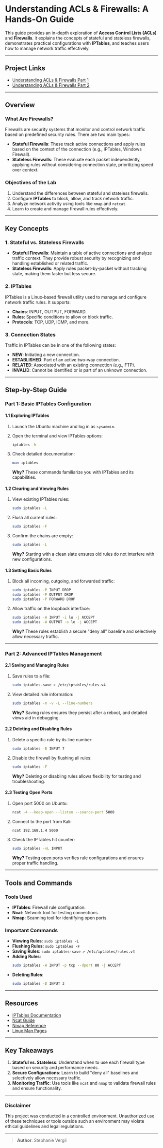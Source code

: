 # Understanding ACLs & Firewalls: A Hands-On Guide

This guide provides an in-depth exploration of **Access Control Lists (ACLs)** and **Firewalls**. It explains the concepts of stateful and stateless firewalls, demonstrates practical configurations with **IPTables**, and teaches users how to manage network traffic effectively.

---

## Project Links

- [Understanding ACLs & Firewalls Part 1](https://github.com/StephVergil/Understanding-ACLs-Firewalls/blob/main/Understanding%20ACLs%20%26%20Firewalls%20part%201.docx)
- [Understanding ACLs & Firewalls Part 2](https://github.com/StephVergil/Understanding-ACLs-Firewalls/blob/main/Understanding%20ACLs%20Firewalls%20part%202.docx)

---

## Overview

### What Are Firewalls?

Firewalls are security systems that monitor and control network traffic based on predefined security rules. There are two main types:
- **Stateful Firewalls**: These track active connections and apply rules based on the context of the connection (e.g., IPTables, Windows Firewall).
- **Stateless Firewalls**: These evaluate each packet independently, applying rules without considering connection state, prioritizing speed over context.

### Objectives of the Lab

1. Understand the differences between stateful and stateless firewalls.
2. Configure **IPTables** to block, allow, and track network traffic.
3. Analyze network activity using tools like `nmap` and `netcat`.
4. Learn to create and manage firewall rules effectively.

---

## Key Concepts

### **1. Stateful vs. Stateless Firewalls**
- **Stateful Firewalls**: Maintain a table of active connections and analyze traffic context. They provide robust security by recognizing and handling established or related traffic.
- **Stateless Firewalls**: Apply rules packet-by-packet without tracking state, making them faster but less secure.

### **2. IPTables**
IPTables is a Linux-based firewall utility used to manage and configure network traffic rules. It supports:
- **Chains**: INPUT, OUTPUT, FORWARD.
- **Rules**: Specific conditions to allow or block traffic.
- **Protocols**: TCP, UDP, ICMP, and more.

### **3. Connection States**
Traffic in IPTables can be in one of the following states:
- **NEW**: Initiating a new connection.
- **ESTABLISHED**: Part of an active two-way connection.
- **RELATED**: Associated with an existing connection (e.g., FTP).
- **INVALID**: Cannot be identified or is part of an unknown connection.

---

## Step-by-Step Guide

### Part 1: Basic IPTables Configuration

#### **1.1 Exploring IPTables**
1. Launch the Ubuntu machine and log in as `sysadmin`.
2. Open the terminal and view IPTables options:
   ```bash
   iptables -h
   ```
3. Check detailed documentation:
   ```bash
   man iptables
   ```

   **Why?** These commands familiarize you with IPTables and its capabilities.

#### **1.2 Clearing and Viewing Rules**
1. View existing IPTables rules:
   ```bash
   sudo iptables -L
   ```
2. Flush all current rules:
   ```bash
   sudo iptables -F
   ```
3. Confirm the chains are empty:
   ```bash
   sudo iptables -L
   ```

   **Why?** Starting with a clean slate ensures old rules do not interfere with new configurations.

#### **1.3 Setting Basic Rules**
1. Block all incoming, outgoing, and forwarded traffic:
   ```bash
   sudo iptables -P INPUT DROP
   sudo iptables -P OUTPUT DROP
   sudo iptables -P FORWARD DROP
   ```
2. Allow traffic on the loopback interface:
   ```bash
   sudo iptables -A INPUT -i lo -j ACCEPT
   sudo iptables -A OUTPUT -o lo -j ACCEPT
   ```

   **Why?** These rules establish a secure "deny all" baseline and selectively allow necessary traffic.

---

### Part 2: Advanced IPTables Management

#### **2.1 Saving and Managing Rules**
1. Save rules to a file:
   ```bash
   sudo iptables-save > /etc/iptables/rules.v4
   ```
2. View detailed rule information:
   ```bash
   sudo iptables -n -v -L --line-numbers
   ```

   **Why?** Saving rules ensures they persist after a reboot, and detailed views aid in debugging.

#### **2.2 Deleting and Disabling Rules**
1. Delete a specific rule by its line number:
   ```bash
   sudo iptables -D INPUT 7
   ```
2. Disable the firewall by flushing all rules:
   ```bash
   sudo iptables -F
   ```

   **Why?** Deleting or disabling rules allows flexibility for testing and troubleshooting.

#### **2.3 Testing Open Ports**
1. Open port 5000 on Ubuntu:
   ```bash
   ncat -4 --keep-open --listen --source-port 5000
   ```
2. Connect to the port from Kali:
   ```bash
   ncat 192.168.1.4 5000
   ```
3. Check the IPTables hit counter:
   ```bash
   sudo iptables -vL INPUT
   ```

   **Why?** Testing open ports verifies rule configurations and ensures proper traffic handling.

---

## Tools and Commands

### Tools Used
- **IPTables**: Firewall rule configuration.
- **Ncat**: Network tool for testing connections.
- **Nmap**: Scanning tool for identifying open ports.

### Important Commands
- **Viewing Rules**: `sudo iptables -L`
- **Flushing Rules**: `sudo iptables -F`
- **Saving Rules**: `sudo iptables-save > /etc/iptables/rules.v4`
- **Adding Rules**:
  ```bash
  sudo iptables -A INPUT -p tcp --dport 80 -j ACCEPT
  ```
- **Deleting Rules**:
  ```bash
  sudo iptables -D INPUT 3
  ```

---

## Resources

- [IPTables Documentation](https://netfilter.org/projects/iptables/)
- [Ncat Guide](https://nmap.org/ncat/)
- [Nmap Reference](https://nmap.org/book/)
- [Linux Man Pages](https://man7.org/linux/man-pages/)

---

## Key Takeaways

1. **Stateful vs. Stateless**: Understand when to use each firewall type based on security and performance needs.
2. **Secure Configurations**: Learn to build "deny all" baselines and selectively allow necessary traffic.
3. **Monitoring Traffic**: Use tools like `ncat` and `nmap` to validate firewall rules and ensure functionality.

---

### Disclaimer
This project was conducted in a controlled environment. Unauthorized use of these techniques or tools outside such an environment may violate ethical guidelines and legal regulations.

---

> **Author**: Stephanie Vergil

